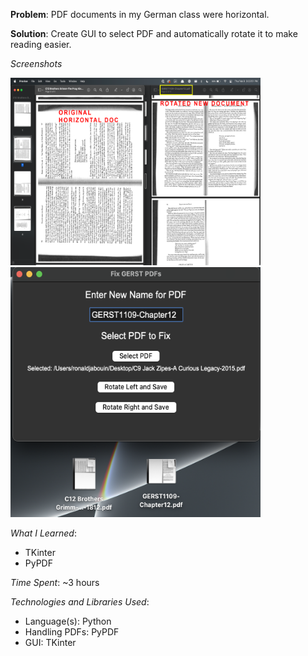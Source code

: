 **Problem**: PDF documents in my German class were horizontal.

**Solution**: Create GUI to select PDF and automatically rotate it to make reading easier.

_Screenshots_

<img src="/fixGerst/fixGerst-SS1.png" alt="side-by-side-of-pdfs" title="PDFs Side by Side" height = "300" width = "400">
<img src="/fixGerst/fixGerst-SS2.png" alt="gui" title="GUI" height = "400" width = "400">


_What I Learned_:
- TKinter
- PyPDF

_Time Spent_: 
~3 hours

_Technologies and Libraries Used_:
- Language(s): Python
- Handling PDFs: PyPDF
- GUI: TKinter



